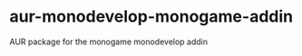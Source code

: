 aur-monodevelop-monogame-addin
==============================

AUR package for the monogame monodevelop addin
